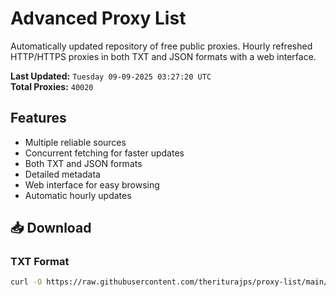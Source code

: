 # Advanced Proxy List

Automatically updated repository of free public proxies. Hourly refreshed HTTP/HTTPS proxies in both TXT and JSON formats with a web interface.

**Last Updated:** `Tuesday 09-09-2025 03:27:20 UTC`  
**Total Proxies:** `40020`

## Features
- Multiple reliable sources
- Concurrent fetching for faster updates
- Both TXT and JSON formats
- Detailed metadata
- Web interface for easy browsing
- Automatic hourly updates

## 📥 Download

### TXT Format
```bash
curl -O https://raw.githubusercontent.com/theriturajps/proxy-list/main/proxies.txt